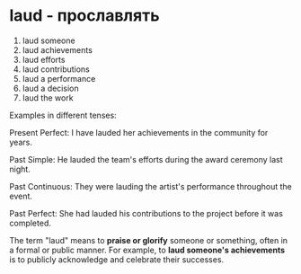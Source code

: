 # laud - прославлять

1. laud someone  
2. laud achievements  
3. laud efforts  
4. laud contributions  
5. laud a performance  
6. laud a decision  
7. laud the work  

Examples in different tenses:

Present Perfect: I have lauded her achievements in the community for years. 

Past Simple: He lauded the team's efforts during the award ceremony last night.  

Past Continuous: They were lauding the artist's performance throughout the event.  

Past Perfect: She had lauded his contributions to the project before it was completed.  

The term "laud" means to **praise or glorify** someone or something, often in a formal or public manner. For example, to **laud someone's achievements** is to publicly acknowledge and celebrate their successes.
